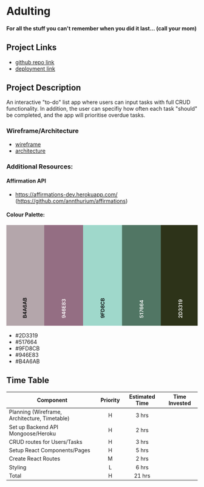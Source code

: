 # Adulting
#### For all the stuff you can't remember when you did it last... (call your mom)

## Project Links

- [github repo link](https://github.com/scwdev/adulting-frontend)
- [deployment link](https://adulting.vercel.app/)

## Project Description
An interactive "to-do" list app where users can input tasks with full CRUD functionality. In addition, the user can specifiy how often each task "should" be completed, and the app will prioritise overdue tasks.

### Wireframe/Architecture

- [wireframe](https://app.moqups.com/UibAumEbX3/view/page/ad64222d5)
- [architecture](https://app.moqups.com/JZARfVe4Tx/view/page/ad64222d5)

### Additional Resources:
#### Affirmation API
- https://affirmations-dev.herokuapp.com/ (https://github.com/annthurium/affirmations)
#### Colour Palette:
![image of colour palette](./images/colour-palette.png)
- #2D3319
- #517664
- #9FD8CB
- #946E83
- #B4A6AB

## Time Table

| Component | Priority | Estimated Time | Time Invested | 
| --- | :---: |  :---: | :---: |
| Planning (Wireframe, Architecture, Timetable) | H | 3 hrs| | 
| Set up Backend API Mongoose/Heroku | H | 2 hrs |  |
| CRUD routes for Users/Tasks | H | 3 hrs|  |
| Setup React Components/Pages| H | 5 hrs|  |
| Create React Routes | M | 2 hrs|  |
| Styling | L | 6 hrs| |
| Total | H |  21 hrs| |